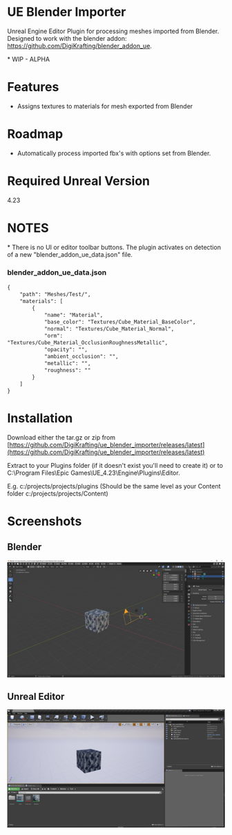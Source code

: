 # UE Blender Importer

Unreal Engine Editor Plugin for processing meshes imported from Blender. Designed to work with the blender addon: https://github.com/DigiKrafting/blender_addon_ue.

\* WIP - ALPHA

# Features

- Assigns textures to materials for mesh exported from Blender

# Roadmap

- Automatically process imported fbx's with options set from Blender.

# Required Unreal Version

4.23

# NOTES 

\* There is no UI or editor toolbar buttons. The plugin activates on detection of a new "blender_addon_ue_data.json" file.

### blender_addon_ue_data.json
~~~
{
    "path": "Meshes/Test/",
    "materials": [
        {
            "name": "Material",
            "base_color": "Textures/Cube_Material_BaseColor",
            "normal": "Textures/Cube_Material_Normal",
            "orm": "Textures/Cube_Material_OcclusionRoughnessMetallic",
            "opacity": "",
            "ambient_occlusion": "",
            "metallic": "",
            "roughness": ""
        }
    ]
}
~~~

# Installation

Download either the tar.gz or zip from [https://github.com/DigiKrafting/ue_blender_importer/releases/latest](https://github.com/DigiKrafting/ue_blender_importer/releases/latest)

Extract to your Plugins folder (if it doesn't exist you'll need to create it) or to C:\Program Files\Epic Games\UE_4.23\Engine\Plugins\Editor.

E.g. c:/projects/projects/plugins (Should be the same level as your Content folder c:/projects/projects/Content)

# Screenshots
## Blender
![alt](/screenshots/ue_blender.png)
## Unreal Editor
![alt](/screenshots/ue_material_setup.png)
